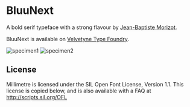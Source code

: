 BluuNext
========

A bold serif typeface with a strong flavour by [Jean-Baptiste Morizot](http://cargocollective.com/jbmorizot/).

BluuNext is available on [Velvetyne Type Foundry](http://velvetyne.fr/fonts/bluu/).


![specimen1](https://github.com/velvetyne/BluuNext/blob/master/documentation/img/01.jpg)
![specimen2](https://github.com/velvetyne/BluuNext/blob/master/documentation/img/02.jpg)

## License

Millimetre is licensed under the SIL Open Font License, Version 1.1.
This license is copied below, and is also available with a FAQ at
http://scripts.sil.org/OFL

